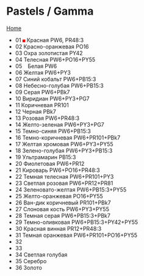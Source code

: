 # Pastels / Gamma

[Home](/art)

* 01 <code style="color : #f00">■</code> Красная PW6, PR48:3
* 02 Красно-оранжевая PO16
* 03 Охра золотистая PY42
* 04 Телесная PW6+PO16+PY55
* 05 <code style="color : #fff">■</code> Белая PW6
* 06 Желтая PW6+PY3
* 07 Синий кобальт PW6+PB15:3
* 08 Небесно-голубая PW6+PB15:3
* 09 Серая PW6+PBk7
* 10 Виридиан PW6+PY3+PG7
* 11 Коричневая PR101
* 12 Черная PBk7
* 13 Розовая PW6+PR48:3
* 14 Желто-зеленая PW6+PY3+PG7
* 15 Темно-синяя PW6+PB15:3
* 16 Темно-коричневая PW6+PR101+PBk7
* 17 Желтая хромовая PW6+PY3+PY55
* 18 Зелено-голубая PW6+PY3+PB15:3
* 19 Ультрамарин PB15:3
* 20 Фиолетовая PW6+PR12
* 21 Кироварь PW6+PO16+PR48:3
* 22 Темная телесная PW6+PR101+PY3
* 23 Светлая розовая PW6+PR12+PR81
* 24 Зеленовато-желтая PW6+PB15:3+PY55
* 25 Желто-оранжевая PO16+PY55
* 26 Ван-дик коричневый PR101+PBk7
* 27 Слоновая кость PW6+PY3+PY55
* 28 Темная серая PW6+PB15:3+PBk7
* 29 Темно-оливковая PW6+PB15:3+PY42+PY55
* 30 Красная винная PR12+PR48:3
* 31 Темная оранжевая PW6+PR101+PO16+PY55
* 32
* 33
* 34 Светлая голубая
* 35 Серебро
* 36 Золото
